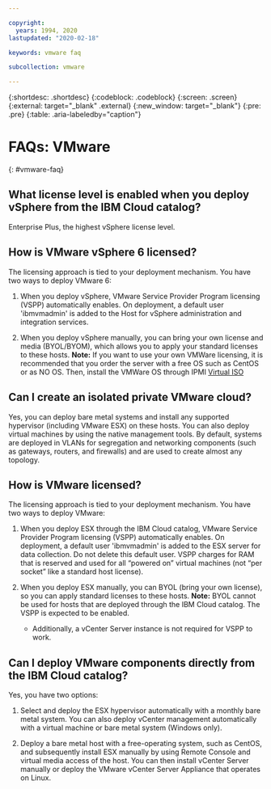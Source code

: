 ```yaml
---

copyright:
  years: 1994, 2020
lastupdated: "2020-02-18"

keywords: vmware faq

subcollection: vmware

---
```


{:shortdesc: .shortdesc}
{:codeblock: .codeblock}
{:screen: .screen}
{:external: target="_blank" .external}
{:new_window: target="_blank"}
{:pre: .pre}
{:table: .aria-labeledby="caption"}

# FAQs: VMware
{: #vmware-faq}

## What license level is enabled when you deploy vSphere from the IBM Cloud catalog?

Enterprise Plus, the highest vSphere license level.

## How is VMware vSphere 6 licensed?

The licensing approach is tied to your deployment mechanism. You have two ways to deploy VMware 6:

1. When you deploy vSphere, VMware Service Provider Program licensing (VSPP) automatically enables. On deployment, a default user 'ibmvmadmin' is added to the Host for vSphere administration and integration services.

2. When you deploy vSphere manually, you can bring your own license and media (BYOL/BYOM), which allows you to apply your standard licenses to these hosts. **Note:** If you want to use your own VMWare licensing, it is recommended that you order the server with a free OS such as CentOS or as NO OS. Then, install the VMWare OS through IPMI [Virtual ISO](/docs/bare-metal?topic=bare-metal-bm-mount-iso)

## Can I create an isolated private VMware cloud?

Yes, you can deploy bare metal systems and install any supported hypervisor (including VMware ESX) on these hosts. You can also deploy virtual machines by using the native management tools. By default, systems are deployed in VLANs for segregation and networking components (such as gateways, routers, and firewalls) and are used to create almost any topology.

## How is VMware licensed?

The licensing approach is tied to your deployment mechanism. You have two ways to deploy VMware:

1. When you deploy ESX through the IBM Cloud catalog, VMware Service Provider Program licensing (VSPP) automatically enables. On deployment, a default user 'ibmvmadmin' is added to the ESX server for data collection. Do not delete this default user. VSPP charges for RAM that is reserved and used for all “powered on” virtual machines (not “per socket” like a standard host license).

2. When you deploy ESX manually, you can BYOL (bring your own license), so you can apply standard licenses to these hosts. **Note:** BYOL cannot be used for hosts that are deployed through the IBM Cloud catalog. The VSPP is expected to be enabled.

    * Additionally, a vCenter Server instance is not required for VSPP to work.

<!--## How do I download VMware add-ons?-->
<!--To download VMware software add-ons, you need to connect to the VPN (SSL or PPTP). The VMware add-ons can then be downloaded from either of the following locations:
____ or ____ if you're on the Federal network.
All add-ons must be installed and managed through vCenter on your device that is using these license keys. Canceling a device that this software is installed on does not cancel the software license. The license must be canceled on the VMware Licenses page to avoid recurring fees. For more information, see the terms of service. -->

## Can I deploy VMware components directly from the IBM Cloud catalog?

Yes, you have two options:

1. Select and deploy the ESX hypervisor automatically with a monthly bare metal system. You can also deploy vCenter management automatically with a virtual machine or bare metal system (Windows only).

2. Deploy a bare metal host with a free-operating system, such as CentOS, and subsequently install ESX manually by using Remote Console and virtual media access of the host. You can then install vCenter Server manually or deploy the VMware vCenter Server Appliance that operates on Linux.
